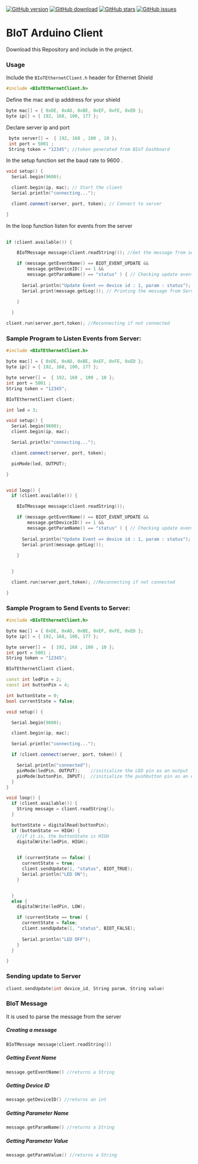 [![GitHub version](https://img.shields.io/github/release/aroliantbiot/biot-arduino-client.svg)](https://github.com/aroliantbiot/biot-arduino-client/releases/latest)
[![GitHub download](https://img.shields.io/github/downloads/aroliantbiot/biot-arduino-client/total.svg)](https://github.com/aroliantbiot/biot-arduino-client/releases/latest)
[![GitHub stars](https://img.shields.io/github/stars/aroliantbiot/biot-arduino-client.svg)](https://github.com/aroliantbiot/biot-arduino-client)
[![GitHub issues](https://img.shields.io/github/issues/aroliantbiot/biot-arduino-client.svg)](https://github.com/aroliantbiot/biot-arduino-client/issues)

# BIoT Arduino Client

Download this Repository and include in the project.

### Usage

Include the `BIoTEthernetClient.h` header for Ethernet Shield

```cpp
#include <BIoTEthernetClient.h>
```
Define the mac and ip adddress for your shield
```cpp
byte mac[] = { 0xDE, 0xAD, 0xBE, 0xEF, 0xFE, 0xED };
byte ip[] = { 192, 168, 100, 177 };
```
Declare server ip and port
```cpp
 byte server[] =  { 192, 168 , 100 , 10 };
 int port = 5001 ;
 String token = "12345"; //token generated from BIoT Dashboard
```
In the setup function set the baud rate to 9600 .
```cpp
void setup() {
  Serial.begin(9600);

  client.begin(ip, mac); // Start the client
  Serial.println("connecting...");

  client.connect(server, port, token); // Connect to server

}
```

In the loop function listen for events from the server


```cpp
  
if (client.available()) {

    BIoTMessage message(client.readString()); //Get the message from server 

    if (message.getEventName() == BIOT_EVENT_UPDATE &&
        message.getDeviceID() == 1 && 
        message.getParamName() == "status" ) { // Checking update event, device id & param name
      
      Serial.println("Update Event => device id : 1, param : status");
      Serial.print(message.getLog()); // Printing the message from Server
      
    }

  }

client.run(server,port,token); //Reconnecting if not connected
```
### Sample Program to Listen Events from Server:

```cpp
#include <BIoTEthernetClient.h>

byte mac[] = { 0xDE, 0xAD, 0xBE, 0xEF, 0xFE, 0xED };
byte ip[] = { 192, 168, 100, 177 };

byte server[] =  { 192, 168 , 100 , 10 };
int port = 5001 ;
String token = "12345";

BIoTEthernetClient client;

int led = 3;

void setup() {
  Serial.begin(9600);
  client.begin(ip, mac);

  Serial.println("connecting...");

  client.connect(server, port, token);

  pinMode(led, OUTPUT);

}


void loop() {
  if (client.available()) {

    BIoTMessage message(client.readString());

    if (message.getEventName() == BIOT_EVENT_UPDATE &&
        message.getDeviceID() == 1 && 
        message.getParamName() == "status" ) { // Checking update event, device id & param name
      
      Serial.println("Update Event => device id : 1, param : status");
      Serial.print(message.getLog());
      
    }


  }

  client.run(server,port,token); //Reconnecting if not connected

}
```

### Sample Program to Send Events to Server:

```cpp
#include <BIoTEthernetClient.h>

byte mac[] = { 0xDE, 0xAD, 0xBE, 0xEF, 0xFE, 0xED };
byte ip[] = { 192, 168, 100, 177 };

byte server[] =  { 192, 168 , 100 , 10 };
int port = 5001 ;
String token = "12345";

BIoTEthernetClient client;

const int ledPin = 2;       
const int buttonPin = 4;

int buttonState = 0;
bool currentState = false;

void setup() {

  Serial.begin(9600);

  client.begin(ip, mac);

  Serial.println("connecting...");

  if (client.connect(server, port, token)) {

    Serial.println("connected");
    pinMode(ledPin, OUTPUT);    //initialize the LED pin as an output
    pinMode(buttonPin, INPUT);  //initialize the pushbutton pin as an output
  }
}

void loop() {
  if (client.available()) {
    String message = client.readString();
  }

  buttonState = digitalRead(buttonPin); 
  if (buttonState == HIGH) {            
    //if it is, the buttonState is HIGH
    digitalWrite(ledPin, HIGH);        
    

    if (currentState == false) {
      currentState = true;
      client.sendUpdate(1, "status", BIOT_TRUE);
      Serial.println("LED ON");
    }


  }
  else {
    digitalWrite(ledPin, LOW);

    if (currentState == true) {
      currentState = false;
      client.sendUpdate(1, "status", BIOT_FALSE);
     
      Serial.println("LED OFF");
    }
  }

}
```

### Sending update to Server

```cpp
client.sendUpdate(int device_id, String param, String value)
```

### BIoT Message 
It is used to parse the message from the server

##### Creating a message 

```cpp 
BIoTMessage message(client.readString())
```

##### Getting Event Name

```cpp 
message.getEventName() //returns a String
```


##### Getting Device ID 

```cpp
message.getDeviceID() //returns an int
```

##### Getting Parameter Name

```cpp 
message.getParamName() //returns a String
```

##### Getting Parameter Value 

```cpp 
message.getParamValue() //returns a String
```
